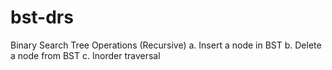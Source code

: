 # bst-drs
Binary Search Tree Operations (Recursive) a. Insert a node in BST b. Delete a node from BST c. Inorder traversal
